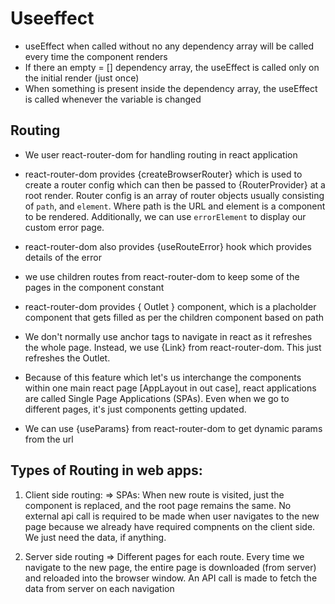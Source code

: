 # Useeffect

- useEffect when called without no any dependency array will be called every time the component renders
- If there an empty = [] dependency array, the useEffect is called only on the initial render (just once)
- When something is present inside the dependency array, the useEffect is called whenever the variable is changed

## Routing

- We user react-router-dom for handling routing in react application

- react-router-dom provides {createBrowserRouter} which is used to create a router config which can then be passed to {RouterProvider} at a root render. Router config is an array of router objects usually consisting of `path`, and `element`. Where path is the URL and element is a component to be rendered. Additionally, we can use `errorElement` to display our custom error page.

- react-router-dom also provides {useRouteError} hook which provides details of the error

- we use children routes from react-router-dom to keep some of the pages in the component constant

- react-router-dom provides { Outlet } component, which is a placholder component that gets filled as per the children component based on path

- We don't normally use anchor tags to navigate in react as it refreshes the whole page. Instead, we use {Link} from react-router-dom. This just refreshes the Outlet.

- Because of this feature which let's us interchange the components within one main react page [AppLayout in out case], react applications are called Single Page Applications (SPAs). Even when we go to different pages, it's just components getting updated.

- We can use {useParams} from react-router-dom to get dynamic params from the url

## Types of Routing in web apps:

1. Client side routing:
   => SPAs: When new route is visited, just the component is replaced, and the root page remains the same. No external api call is required to be made when user navigates to the new page because we already have required compnents on the client side. We just need the data, if anything.

2. Server side routing
   => Different pages for each route. Every time we navigate to the new page, the entire page is downloaded (from server) and reloaded into the browser window. An API call is made to fetch the data from server on each navigation
